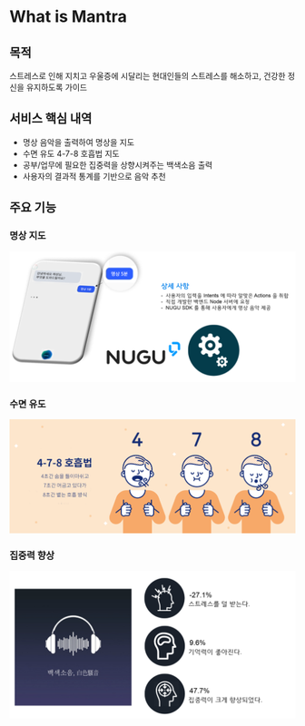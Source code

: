 # What is Mantra

## 목적

스트레스로 인해 지치고 우울증에 시달리는 현대인들의 스트레스를 해소하고, 건강한 정신을 유지하도록 가이드

## 서비스 핵심 내역

* 명상 음악을 출력하여 명상을 지도
* 수면 유도 4-7-8 호흡법 지도
* 공부/업무에 필요한 집중력을 상향시켜주는 백색소음 출력
* 사용자의 결과적 통계를 기반으로 음악 추천

## 주요 기능

### 명상 지도

![](.gitbook/assets/.png.png)

### 수면 유도

![](.gitbook/assets/.png%20%281%29.png)

### 집중력 향상

![](.gitbook/assets/.png%20%282%29.png)

